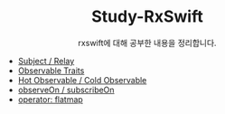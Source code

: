 <div align="center"><h1>Study-RxSwift</h1></div>

<p align="center">
  rxswift에 대해 공부한 내용을 정리합니다.
</p>

- [Subject / Relay](https://github.com/choidam/study-rxswift/blob/main/study/subject/subject.md)
- [Observable Traits](https://github.com/choidam/study-rxswift/blob/main/study/observable-traits/observable-traits.md)
- [Hot Observable / Cold Observable](https://github.com/choidam/study-rxswift/blob/main/study/observable/hot-cold-observable.md)
- [observeOn / subscribeOn](https://github.com/choidam/study-rxswift/blob/main/study/scheduler/scheduler.md)
- [operator: flatmap](https://github.com/choidam/study-rxswift/blob/main/study/flatmap/flatmap.md)

